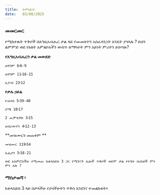 ```yaml
---
title:  ትምህርት
date:   03/06/2025
---
```


### መመርመር

የሚከተሉት ጥቅሶች በእግዚአብሔር ቃል ላይ የመመሰጥን አስፈላጊነት እንዴት ያጎላሉ ? ይህን ልምምድ ወደ የዕለት አምልኮአችን ውስጥ ለማካተት ምን አይነት ምሪትን ይሰጣሉ?

**የእግዚአብሔርን ቃል መውደድ**

`ዘዳግም 6፡6-9`

`ዘዳግም 11፡18-21`

`ኢዮብ 23፡12`

**የቃሉ ኃይል**

`ዮሐንስ 5፡39-40`

`ሮሜ 10፡17`

`2 ጢሞቴዎስ 3፡15`

`ዕብራውያን 4፡12-13`

**መዝሙርን መጠቀም **

`መዝሙር 119፡54`

`ኤፌሶን 5፡18-21`

`ወደ አእምሮአችሁ የሚመጡ ከቆላስይስ 3 ጋር የሚገናኙ ሌሎች ጥቅሶች ወይም ቃል የተገቡ በረከቶች ምን ምን አሉ ?`

### ማስታወሻ ፡

ከቆላስይስ 3 ላይ በቃላችሁ የያዛችሁትን ጥቅስ እንደገና ተመልከቱት።